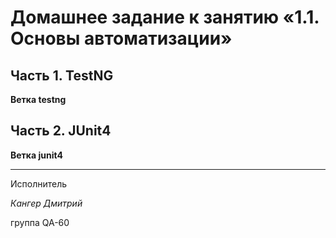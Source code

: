 # Домашнее задание к занятию «1.1. Основы автоматизации»

## Часть 1. TestNG
**Ветка testng**

## Часть 2. JUnit4
**Ветка junit4**

***

Исполнитель

*Кангер Дмитрий*

группа QA-60

